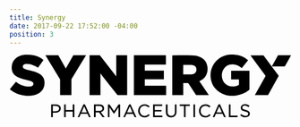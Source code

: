 ```yaml
---
title: Synergy
date: 2017-09-22 17:52:00 -04:00
position: 3
---
```


<svg version="1.1"  xmlns="http://www.w3.org/2000/svg" xmlns:xlink="http://www.w3.org/1999/xlink" x="0px" y="0px"
	 viewBox="0 0 762 170" style="enable-background:new 0 0 762 170;" xml:space="preserve">
<g>
	<path d="M288.6,2c9.9,0,19.7,0,29.5,0c0,35.8,0,71.6,0,107.5c-0.3,0-0.6,0.1-1,0.1c-8.1,0-16.2,0-24.3,0c-0.6,0-1-0.2-1.4-0.7
		c-13.4-17.1-26.9-34.2-40.4-51.2c-1.4-1.8-2.8-3.6-4.2-5.4c-0.2-0.3-0.5-0.6-0.9-1.1c0,19.6,0,38.9,0,58.3c-9.9,0-19.6,0-29.4,0
		c0-35.8,0-71.6,0-107.5c0.3,0,0.7,0,1,0c8.6,0,17.3,0,25.9,0c0.6,0,1,0.2,1.4,0.7c14.3,18.5,28.7,37,43.1,55.5
		c0.2,0.2,0.3,0.4,0.7,0.8C288.6,39.9,288.6,21,288.6,2z"/>
	<path d="M538.7,109.6c-0.6,0-0.9,0-1.2,0c-10.7,0-21.5,0-32.2,0c-0.7,0-1.1-0.2-1.5-0.8C497,98.5,490.2,88.2,483.5,78
		c-0.5-0.8-1-1.1-2-1c-3.6,0.1-7.2,0-10.8,0c-0.3,0-0.7,0-1.1,0c0,10.9,0,21.7,0,32.6c-10,0-19.8,0-29.7,0c0-35.8,0-71.6,0-107.5
		c0.3,0,0.7,0,1,0c17.4,0,34.9-0.1,52.3,0.1c8.3,0.1,16.4,1.5,23.9,5.4c10,5.3,16.1,13.5,17.7,24.8c0.8,5.7,0.6,11.4-0.9,17
		c-2.2,8.3-7,14.6-14.2,19.2c-2,1.3-4.2,2.4-6.5,3.6C521.6,84.5,530.1,96.9,538.7,109.6z M469.5,53.8c0.5,0,0.8,0,1.2,0
		c6,0,12.1,0,18.1,0c1.6,0,3.3-0.1,4.9-0.4c2.8-0.4,5.3-1.3,7.5-3.2c3.5-3,4.5-6.9,4-11.2c-0.5-5-3.3-8.3-8-9.8
		c-2.1-0.7-4.3-1.2-6.5-1.2c-6.8-0.2-13.6-0.1-20.4-0.1c-0.2,0-0.5,0.1-0.7,0.1C469.5,36.5,469.5,45.1,469.5,53.8z"/>
	<path d="M627.6,36.5c-3-2-5.8-4.1-8.9-5.7c-7.5-4-15.4-5.3-23.7-3.4c-6.3,1.4-11.4,5-15.2,10.3c-5.8,8-7.1,17-5,26.5
		c1.3,6,4.3,11.1,8.9,15.2c3.9,3.5,8.5,5.6,13.6,6.4c6.4,1.1,12.7,0.6,18.8-1.8c1.3-0.5,2.5-1.2,3.7-1.9c0.2-0.1,0.4-0.5,0.4-0.7
		c0-4.7,0-9.4,0-14.3c-7.1,0-14.1,0-21.2,0c0-7.9,0-15.6,0-23.4c16.5,0,32.9,0,49.4,0c0,1.5,0,2.9,0,4.3c0,15.4,0,30.8,0,46.2
		c0,0.7-0.2,1.1-0.7,1.5c-10.1,8.1-21.6,13.1-34.4,15.1c-10.1,1.5-20,1.2-29.8-1.6c-10.6-3-19.7-8.5-27-16.8
		c-6.1-6.9-10.1-14.9-11.9-23.9c-3.2-15.8-0.9-30.6,8.2-44.1c6.6-9.7,15.6-16.5,26.6-20.6c5.7-2.1,11.5-3.3,17.5-3.7
		c7.5-0.5,15,0.1,22.3,1.9c8.2,2,15.7,5.7,22.3,10.9c1.1,0.8,2.1,1.7,3.2,2.6C639.1,22.6,633.3,29.6,627.6,36.5z"/>
	<path d="M336.3,2c28.8,0,57.6,0,86.4,0c0,8.4,0,16.8,0,25.2c-19,0-38,0-57,0c0,5.5,0,10.9,0,16.4c17.2,0,34.3,0,51.5,0
		c0,7.8,0,15.6,0,23.4c-17.1,0-34.3,0-51.5,0c0,5.8,0,11.5,0,17.3c19.2,0,38.4,0,57.7,0c0,8.5,0,16.8,0,25.2c-29,0-58,0-87.1,0
		C336.3,73.7,336.3,37.9,336.3,2z"/>
	<path d="M1.1,93.6c5.6-6.7,11.1-13.2,16.6-19.8c1.1,0.8,2.1,1.6,3.1,2.3c6.9,4.9,14.5,8.4,22.9,9.8c4.7,0.8,9.4,1.2,14.1,0.3
		c1.8-0.4,3.5-1,5-2.3c2.8-2.5,2.8-7.1-0.1-9.5c-2.1-1.7-4.6-2.6-7.2-3.3c-4.9-1.3-9.8-2.5-14.7-3.8c-6.1-1.5-12-3.3-17.7-6.1
		c-3.3-1.6-6.5-3.6-9.2-6.2c-3.9-3.7-6.3-8.3-7.2-13.6C5.7,35.5,6,29.7,7.9,23.9c2.6-7.6,7.5-13.3,14.4-17.4c6.2-3.6,12.9-5.4,20-6
		c8.3-0.7,16.5-0.1,24.6,1.8C76.2,4.5,84.5,8.5,92,14.6c-5,7-9.9,14-14.8,21c-2.4-1.4-4.7-2.9-7.2-4.2c-7.5-4-15.4-6.4-24-6.2
		c-2.4,0-4.6,0.5-6.7,1.8c-4,2.3-4.1,8.2-0.2,10.7c2.2,1.4,4.6,2.3,7.2,3c5.6,1.4,11.2,2.7,16.8,4.2c6.3,1.6,12.5,3.7,18.1,7.1
		c5,3,9.1,7,11.5,12.5c1.7,3.9,2.3,7.9,2.2,12.1c0,5.5-1.1,10.7-3.6,15.6c-3,5.9-7.6,10.2-13.3,13.4c-5.8,3.2-12.1,4.9-18.6,5.5
		c-11.9,1.2-23.6-0.1-34.9-3.9c-8.5-2.9-16.2-7.2-23-13.1C1.4,93.8,1.3,93.7,1.1,93.6z"/>
	<path d="M136.9,109.6c0-0.9,0-1.6,0-2.4c0-13,0-26.1,0-39.1c0-0.5-0.1-1.1-0.4-1.5c-8.7-14.4-17.5-28.8-26.2-43.2
		c-4.2-6.9-8.4-13.8-12.6-20.7c-0.1-0.2-0.2-0.4-0.4-0.7c0.4,0,0.7-0.1,1-0.1c11,0,22,0,32.9,0c0.7,0,1.1,0.2,1.4,0.8
		c6.4,11.3,12.7,22.6,19.1,34c0.2,0.3,0.3,0.6,0.6,1c0.2-0.4,0.4-0.7,0.6-1c6.5-11.3,12.9-22.6,19.3-33.9c0.4-0.6,0.7-0.8,1.4-0.8
		c10.8,0,21.5,0,32.3,0c0.3,0,0.6,0,1.1,0c-0.3,0.5-0.4,0.8-0.6,1.1c-10.4,17-20.8,34-31.2,51c-2.5,4-4.9,8-7.3,12.1
		c-0.2,0.4-0.4,0.9-0.4,1.3c0,13.6,0,27.1,0,40.7c0,1.6,0.2,1.4-1.5,1.4c-9.4,0-18.7,0-28.1,0C137.8,109.6,137.4,109.6,136.9,109.6z
		"/>
	<path d="M651.2,2.1c0.5,0,0.8,0,1.2,0c11,0,22,0,33,0c0.7,0,1.2,0.2,1.6,0.8c13.2,17.8,26.4,35.7,39.7,53.5c0.8,1,0.7,1.7,0.1,2.7
		c-9.3,16.5-18.5,33.1-27.7,49.7c-0.3,0.5-0.6,0.8-1.2,0.8c-11.4,0-22.7,0-34.1,0c-0.2,0-0.5,0-0.8,0c0.2-0.4,0.3-0.6,0.5-0.9
		c9.3-16.6,18.6-33.2,28-49.8c0.5-0.8,0.4-1.4-0.1-2.1C678,38.8,664.9,20.9,651.8,3C651.6,2.8,651.5,2.6,651.2,2.1z"/>
	<path d="M709,32.1c0.2-0.4,0.2-0.6,0.3-0.8c5.3-9.5,10.6-19.1,15.9-28.6c0.3-0.5,0.6-0.7,1.2-0.7c11.2,0,22.4,0,33.7,0
		c0.2,0,0.4,0,0.7,0c-0.8,1.5-1.6,2.9-2.4,4.3c-4.6,8.3-9.2,16.5-13.8,24.8c-0.4,0.7-0.8,1-1.7,1c-11,0-22,0-32.9,0
		C709.8,32.1,709.5,32.1,709,32.1z"/>
	<path d="M266.2,135c1.3,0,2.7,0,4,0c0.3,0,0.6,0.4,0.8,0.7c3.7,5.5,7.3,10.9,10.9,16.4c0.2,0.3,0.4,0.6,0.7,1.1
		c0.4-0.5,0.7-1,1-1.5c3.6-5.3,7.2-10.7,10.8-16.1c0.3-0.4,0.6-0.7,1.2-0.7c1.2,0,2.3,0,3.5,0c0,11.5,0,22.9,0,34.4
		c-1.4,0-2.9,0-4.4,0c0-8.7,0-17.5,0-26.2c-0.1,0-0.1-0.1-0.2-0.1c-0.2,0.2-0.4,0.4-0.5,0.7c-3.6,5.2-7.1,10.4-10.7,15.6
		c-0.8,1.1-0.9,1.1-1.7,0c-3.5-5.2-7.1-10.4-10.6-15.6c-0.2-0.2-0.3-0.5-0.7-0.9c0,9,0,17.7,0,26.5c-1.5,0-2.9,0-4.3,0
		C266.2,157.9,266.2,146.5,266.2,135z"/>
	<path d="M228.5,134.9c0.2,0,0.4,0,0.6,0c5.1,0,10.3-0.1,15.4,0.1c3.2,0.1,6.1,1,8.5,3.3c3.9,3.7,4.2,11.8-1.3,15.2
		c-1.4,0.9-3,1.4-4.6,2.2c3.3,4.4,6.7,9,10.2,13.7c-1.9,0-3.6,0-5.3,0c-0.2,0-0.4-0.4-0.6-0.6c-3-3.9-5.9-7.9-8.9-11.8
		c-0.2-0.3-0.5-0.6-0.8-0.6c-2.9,0-5.8,0-8.8,0c0,4.4,0,8.6,0,13c-1.5,0-2.9,0-4.4,0C228.5,157.8,228.5,146.4,228.5,134.9z
		 M232.9,152.1c0.2,0,0.4,0.1,0.5,0.1c3.6,0,7.1,0,10.7,0c1.7,0,3.3-0.6,4.7-1.5c3.5-2.4,3.3-8-0.3-10.2c-1.7-1-3.6-1.3-5.6-1.3
		c-3.1,0-6.3,0-9.4,0c-0.2,0-0.5,0-0.7,0.1C232.9,143.4,232.9,147.7,232.9,152.1z"/>
	<path d="M412.9,135c0,1.4,0,2.6,0,4c-6.8,0-13.6,0-20.4,0c0,3.6,0,7.2,0,10.9c6.1,0,12.2,0,18.3,0c0,1.4,0,2.6,0,4
		c-0.3,0-0.7,0-1,0c-5.4,0-10.9,0-16.3,0c-0.9,0-1.1,0.3-1,1.1c0,3.1,0,6.2,0,9.3c0,0.8,0.3,1,1,1c6.2,0,12.4,0,18.6,0
		c0.4,0,0.7,0,1.2,0c0,1.3,0,2.6,0,3.9c-8.3,0-16.7,0-25.1,0c0-11.4,0-22.7,0-34.2C396.3,135,404.5,135,412.9,135z"/>
	<path d="M147.8,135c1.5,0,2.9,0,4.4,0c0,5,0,10,0,15c6.3,0,12.5,0,18.9,0c0-5,0-9.9,0-14.9c1.5,0,2.9,0,4.4,0c0,11.4,0,22.8,0,34.3
		c-1.4,0-2.8,0-4.4,0c0-5,0-10,0-15.1c-6.3,0-12.5,0-18.9,0c0,5,0,10,0,15.1c-1.5,0-3,0-4.5,0C147.8,157.9,147.8,146.5,147.8,135z"
		/>
	<path d="M549.3,169.3c1.5-3.2,2.8-6.3,4.2-9.4c3.7-8.1,7.3-16.2,11-24.4c0.3-0.6,0.6-0.9,1.3-0.8c0.8,0.1,1.6,0.1,2.3,0
		c0.6,0,0.9,0.2,1.1,0.7c2.7,6,5.4,12,8.1,18c2.2,4.9,4.5,9.8,6.7,14.7c0.1,0.3,0.3,0.7,0.5,1.1c-1.5,0-3,0-4.4,0
		c-0.2,0-0.5-0.4-0.6-0.7c-1.1-2.4-2.2-4.9-3.3-7.3c-0.3-0.6-0.6-0.9-1.3-0.9c-5.5,0-10.9,0-16.4,0c-0.6,0-0.9,0.2-1.1,0.7
		c-1.1,2.5-2.2,4.9-3.2,7.4c-0.2,0.6-0.5,0.8-1.2,0.8C551.9,169.2,550.7,169.3,549.3,169.3z M574,156.3c-2.4-5.4-4.8-10.6-7.2-16.1
		c-2.5,5.5-4.8,10.7-7.2,16.1C564.4,156.3,569.1,156.3,574,156.3z"/>
	<path d="M184.4,169.3c1.1-2.4,2.1-4.6,3.1-6.9c4.1-9,8.2-17.9,12.2-26.9c0.3-0.6,0.6-0.9,1.3-0.8c1,0.1,2.1-0.3,2.8,0.1
		c0.7,0.4,0.9,1.6,1.3,2.5c4.7,10.4,9.4,20.7,14.1,31.1c0.1,0.2,0.2,0.5,0.3,0.8c-1.5,0-2.9,0-4.2,0c-0.3,0-0.6-0.3-0.7-0.6
		c-1.1-2.5-2.2-4.9-3.3-7.4c-0.3-0.6-0.6-0.8-1.3-0.8c-5.4,0-10.9,0-16.3,0c-0.6,0-1,0.2-1.2,0.8c-1.1,2.5-2.2,5-3.3,7.4
		c-0.2,0.5-0.5,0.7-1,0.7C187.1,169.2,185.8,169.3,184.4,169.3z M209.2,156.3c-2.4-5.4-4.8-10.6-7.2-16.1
		c-2.4,5.5-4.8,10.7-7.2,16.1C199.6,156.3,204.3,156.3,209.2,156.3z"/>
	<path d="M342.9,169.3c-1.5,0-2.9,0-4.3,0c-0.2,0-0.5-0.4-0.7-0.7c-1.1-2.5-2.2-4.9-3.3-7.4c-0.2-0.6-0.5-0.7-1.1-0.7
		c-5.5,0-11,0-16.5,0c-0.6,0-0.9,0.2-1.1,0.7c-1.1,2.5-2.2,4.9-3.3,7.4c-0.3,0.6-0.6,0.8-1.2,0.8c-1.2,0-2.4,0-3.7,0
		c1-2.3,2-4.4,3-6.6c4.1-9,8.2-18,12.3-27.1c0.3-0.7,0.6-1,1.4-0.9c1,0.1,2.1-0.3,2.8,0.2c0.7,0.4,0.9,1.6,1.3,2.4
		c4.7,10.3,9.4,20.7,14.1,31C342.6,168.6,342.7,168.9,342.9,169.3z M325.2,140.2c-2.4,5.5-4.8,10.7-7.2,16.1c4.9,0,9.6,0,14.4,0
		C330,151,327.7,145.7,325.2,140.2z"/>
	<path d="M117.2,157.4c0,4,0,7.9,0,11.9c-1.5,0-2.9,0-4.4,0c0-11.4,0-22.8,0-34.3c0.2,0,0.4-0.1,0.6-0.1c4.5,0,9,0,13.5,0.1
		c3.5,0.1,6.7,1.2,9.2,3.8c3.9,4,4.2,13.6-4,17.1c-2.3,1-4.6,1.4-7,1.4c-2.3,0-4.5,0-6.8,0C118,157.4,117.6,157.4,117.2,157.4z
		 M117.3,138.8c-0.1,0.4-0.1,0.5-0.1,0.6c0,4.4,0,8.8,0,13.2c0,0.6,0.3,0.7,0.8,0.7c2,0,4,0.1,6.1,0c1.5-0.1,3.1-0.2,4.6-0.5
		c2-0.5,3.7-1.6,4.8-3.5c2.2-4.1-0.1-9.2-4.8-9.9C124.9,138.9,121.1,139,117.3,138.8z"/>
	<path d="M422.8,135c1.5,0,2.9,0,4.4,0c0,1.1,0,2.1,0,3.2c0,5.3,0,10.6,0,15.9c0,1.4,0.1,2.9,0.4,4.3c1.3,5.6,5.6,7.8,10.7,7.3
		c5.5-0.5,8.6-4.2,8.7-10c0.1-6.1,0-12.2,0-18.3c0-0.8,0-1.6,0-2.4c1.5,0,2.8,0,4.3,0c0,1.2,0,2.5,0,3.7c0,5.3,0,10.6,0,15.9
		c0,2.9-0.4,5.7-1.8,8.3c-1.8,3.5-4.7,5.7-8.5,6.6c-3,0.7-6,0.7-8.9-0.2c-5.5-1.6-8.5-5.5-9.2-11c-0.4-3.2-0.3-6.4-0.3-9.7
		c0-4.2,0-8.4,0-12.7C422.8,135.6,422.8,135.4,422.8,135z"/>
	<path d="M648.6,138.8c-0.8,1.1-1.7,2.2-2.4,3.2c-1.6-0.9-3.1-1.9-4.8-2.7c-2.9-1.3-5.9-1.6-8.9-0.4c-2.6,1-3.8,3.5-3.1,6.1
		c0.3,1.2,1.1,2.1,2.2,2.5c1.8,0.8,3.7,1.4,5.6,1.9c2.7,0.7,5.3,1.4,7.8,2.8c6.3,3.5,5.4,11.7,0.9,15c-3,2.2-6.3,2.7-9.9,2.5
		c-4.8-0.3-9-2.3-12.6-5.7c0.9-1,1.8-2.1,2.7-3.1c1.4,1,2.7,2.1,4.1,2.9c3.6,2,7.5,2.7,11.5,1.2c2.7-1,3.9-3.6,3.2-6.3
		c-0.3-1.2-1.1-2-2.1-2.5c-1.8-0.7-3.6-1.3-5.4-1.9c-2.3-0.8-4.8-1.3-7.1-2.2c-3.5-1.4-5.3-4.2-5.3-8c0-3.8,1.8-6.5,5.1-8.3
		c3.3-1.7,6.8-1.7,10.3-1.1C643.5,135.3,646.1,136.8,648.6,138.8z"/>
	<path d="M376.2,160.9c0.9,0.9,1.9,1.8,2.8,2.7c-6.4,7.6-18,8.4-25.2,2.3c-7.7-6.6-8.1-19.2-1-26.4c6.9-7,19.2-6.7,26,0.7
		c-1,1-1.9,2-3,3.1c-0.4-0.4-0.8-0.7-1.2-1.1c-3.9-3.4-8.4-4.6-13.4-3c-5.1,1.6-7.9,5.3-8.7,10.5c-0.7,4.1,0.2,8,2.8,11.3
		c4.2,5.3,11.6,6.4,17.3,2.6C373.8,162.9,375,161.9,376.2,160.9z"/>
	<path d="M543.2,140.3c-1.1,0.9-2.1,1.8-3.3,2.8c-0.6-0.5-1.4-1.2-2.3-1.8c-5.6-4.2-13.6-3.4-17.9,1.9c-5.9,7.1-3.4,19.9,6.8,22.5
		c4.2,1.1,8,0.1,11.4-2.5c0.9-0.7,1.8-1.4,2.7-2.2c0.9,0.9,1.9,1.9,2.8,2.8c-4.2,5.1-11.4,7.7-19.1,5.6c-7.2-2-11.9-8.5-12.1-16.7
		c-0.3-7.4,4.3-14.4,11-16.9C530.3,133,538.4,134.8,543.2,140.3z"/>
	<path d="M460.1,135c9.1,0,18.1,0,27.1,0c0,1.4,0,2.7,0,4.1c-3.8,0-7.5,0-11.3,0c0,10.1,0,20.1,0,30.2c-1.5,0-2.9,0-4.4,0
		c0-10.1,0-20.2,0-30.3c-3.8,0-7.6,0-11.4,0C460.1,137.6,460.1,136.4,460.1,135z"/>
	<path d="M597.4,135c0,10.1,0,20.2,0,30.3c6.4,0,12.6,0,18.9,0c0,1.4,0,2.7,0,4.1c-7.8,0-15.5,0-23.4,0c0-1.7,0-3.4,0-5.1
		c0-9.5,0-18.9,0-28.4c0-0.8,0.2-1,1-1C595,135,596.2,135,597.4,135z"/>
	<path d="M497.2,135c1.4,0,2.9,0,4.3,0c0,11.5,0,22.9,0,34.3c-1.5,0-2.9,0-4.3,0C497.2,157.9,497.2,146.5,497.2,135z"/>
</g>
</svg>
